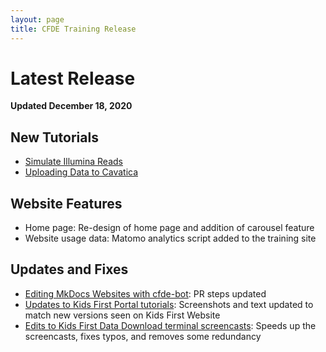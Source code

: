 ```yaml
---
layout: page
title: CFDE Training Release
---
```


Latest Release
=================

**Updated December 18, 2020**

## New Tutorials

- [Simulate Illumina Reads](../Bioinformatics-Skills/Simulate_Illumina_Reads.md)
- [Uploading Data to Cavatica](../Bioinformatics-Skills/Kids-First/Upload_Data.md)

## Website Features

- Home page: Re-design of home page and addition of carousel feature
- Website usage data: Matomo analytics script added to the training site 

## Updates and Fixes

- [Editing MkDocs Websites with cfde-bot](../CFDE-Internal-Training/cfdebot_website_editing.md): PR steps updated
- [Updates to Kids First Portal tutorials](../Bioinformatics-Skills/Kids-First/index.md):  Screenshots and text updated to match new versions seen on Kids First Website
- [Edits to Kids First Data Download terminal screencasts](../Bioinformatics-Skills/Kids-First/Download_Data/Data-Download-Via-Cavatica.md): Speeds up the screencasts, fixes typos, and removes some redundancy

